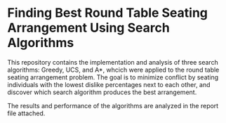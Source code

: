 # Finding Best Round Table Seating Arrangement Using Search Algorithms


This repository contains the implementation and analysis of three search algorithms: Greedy, UCS, and A*, whcich were applied to the round table seating arrangement problem. The goal is to minimize conflict by seating individuals with the lowest dislike percentages next to each other, and discover which search algorithm produces the best arrangement. 

The results and performance of the algorithms are analyzed in the report file attached.
